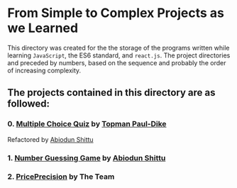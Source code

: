 # From Simple to Complex Projects as we Learned
This directory was created for the the storage of the programs written while learning `JavaScript`, the ES6 standard, and `react.js`.
The project directories and preceded by numbers, based on the sequence and probably the order of increasing complexity.

## The projects contained in this directory are as followed:
### 0. [Multiple Choice Quiz](./0-quiz_app) by [Topman Paul-Dike](https://github.com/tpauldike)
Refactored by [Abiodun Shittu](https://github.com/Abiodun-Shittu)

### 1. [Number Guessing Game](./1-number_guessing_game/) by [Abiodun Shittu](https://github.com/Abiodun-Shittu)

### 2. [PricePrecision](./2-price_precision) by **The Team**
